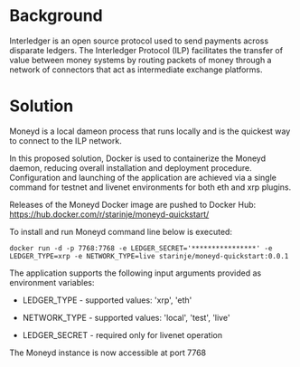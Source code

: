 # Background
Interledger is an open source protocol used to send payments across disparate ledgers. The Interledger Protocol (ILP) facilitates the transfer of value between money systems by routing packets of money through a network of connectors that act as intermediate exchange platforms. 

# Solution
​Moneyd is a local dameon process that runs locally and is the quickest way to connect to the ILP network.

In this proposed solution, Docker is used to containerize the Moneyd daemon, reducing overall installation and deployment procedure. Configuration and launching of the application are achieved via a single command for testnet and livenet environments for both eth and xrp plugins.

Releases of the Moneyd Docker image are pushed to Docker Hub: https://hub.docker.com/r/starinje/moneyd-quickstart/​

To install and run Moneyd command line below is executed:
```
docker run -d -p 7768:7768 -e LEDGER_SECRET='****************' -e LEDGER_TYPE=xrp -e NETWORK_TYPE=live starinje/moneyd-quickstart:0.0.1
```

The application supports the following input arguments provided as environment variables:

- LEDGER_TYPE - supported values: 'xrp', 'eth'

- NETWORK_TYPE - supported values: 'local', 'test', 'live'

- LEDGER_SECRET - required only for livenet operation

The Moneyd instance is now accessible at port 7768




